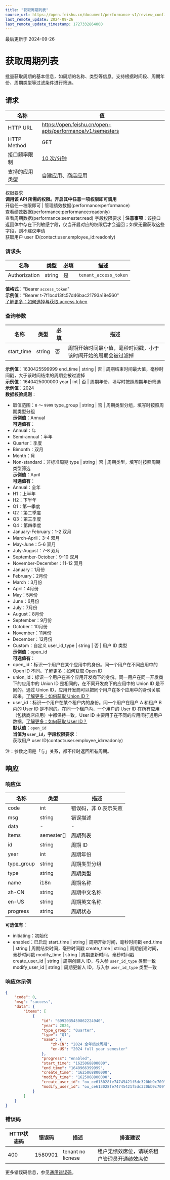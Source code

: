 ```yaml
---
title: "获取周期列表"
source_url: https://open.feishu.cn/document/performance-v1/review_config/semester_activity/semester/list
last_remote_update: 2024-09-26
last_remote_update_timestamp: 1727332864000
---
```

最后更新于 2024-09-26

# 获取周期列表

批量获取周期的基本信息，如周期的名称、类型等信息。支持根据时间段、周期年份、周期类型等过滤条件进行筛选。

## 请求
名称 | 值
---|---
HTTP URL | https://open.feishu.cn/open-apis/performance/v1/semesters
HTTP Method | GET
接口频率限制 | [10 次/分钟](https://open.feishu.cn/document/ukTMukTMukTM/uUzN04SN3QjL1cDN)
支持的应用类型 | 自建应用、商店应用
权限要求  
            **调用该 API 所需的权限。开启其中任意一项权限即可调用**  
            开启任一权限即可 | 管理绩效数据(performance:performance)  
            查看绩效数据(performance:performance:readonly)  
            查看周期数据(performance:semester:read)
字段权限要求 | **注意事项**：该接口返回体中存在下列敏感字段，仅当开启对应的权限后才会返回；如果无需获取这些字段，则不建议申请  
        获取用户 user ID(contact:user.employee_id:readonly)

### 请求头

名称 | 类型 | 必填 | 描述
--- | --- | --- | ---
Authorization | string | 是 | `tenant_access_token`  
**值格式**："Bearer `access_token`"  
**示例值**："Bearer t-7f1bcd13fc57d46bac21793a18e560"  
[了解更多：如何选择与获取 access token](https://open.feishu.cn/document/uAjLw4CM/ugTN1YjL4UTN24CO1UjN/trouble-shooting/how-to-choose-which-type-of-token-to-use)

### 查询参数

名称 | 类型 | 必填 | 描述
--- | --- | --- | ---
start_time | string | 否 | 周期开始时间最小值，毫秒时间戳，小于该时间开始的周期会被过滤掉  
**示例值**：1630425599999
end_time | string | 否 | 周期结束时间最大值，毫秒时间戳，大于该时间结束的周期会被过滤掉  
**示例值**：1640425000000
year | int | 否 | 周期年份，填写时按照周期年份筛选  
**示例值**：2024  
**数据校验规则**：  
- 取值范围：`0` ～ `9999`
type_group | string | 否 | 周期类型分组，填写时按照周期类型分组  
**示例值**：Annual  
**可选值有**：  
- Annual：年  
- Semi-annual：半年  
- Quarter：季度  
- Bimonth：双月  
- Month：月  
- Non-standard：非标准周期
type | string | 否 | 周期类型，填写时按照周期类型筛选  
**示例值**：April  
**可选值有**：  
- Annual：全年  
- H1：上半年  
- H2：下半年  
- Q1：第一季度  
- Q2：第二季度  
- Q3：第三季度  
- Q4：第四季度  
- January-February：1-2 双月  
- March-April：3-4 双月  
- May-June：5-6 双月  
- July-August：7-8 双月  
- September-October：9-10 双月  
- November-December：11-12 双月  
- January：1月份  
- February：2月份  
- March：3月份  
- April：4月份  
- May：5月份  
- June：6月份  
- July：7月份  
- August：8月份  
- September：9月份  
- October：10月份  
- November：11月份  
- December：12月份  
- Custom：自定义
user_id_type | string | 否 | 用户 ID 类型  
**示例值**：open_id  
**可选值有**：  
- open_id：标识一个用户在某个应用中的身份。同一个用户在不同应用中的 Open ID 不同。[了解更多：如何获取 Open ID](https://open.feishu.cn/document/uAjLw4CM/ugTN1YjL4UTN24CO1UjN/trouble-shooting/how-to-obtain-openid)  
- union_id：标识一个用户在某个应用开发商下的身份。同一用户在同一开发商下的应用中的 Union ID 是相同的，在不同开发商下的应用中的 Union ID 是不同的。通过 Union ID，应用开发商可以把同个用户在多个应用中的身份关联起来。[了解更多：如何获取 Union ID？](https://open.feishu.cn/document/uAjLw4CM/ugTN1YjL4UTN24CO1UjN/trouble-shooting/how-to-obtain-union-id)  
- user_id：标识一个用户在某个租户内的身份。同一个用户在租户 A 和租户 B 内的 User ID 是不同的。在同一个租户内，一个用户的 User ID 在所有应用（包括商店应用）中都保持一致。User ID 主要用于在不同的应用间打通用户数据。[了解更多：如何获取 User ID？](https://open.feishu.cn/document/uAjLw4CM/ugTN1YjL4UTN24CO1UjN/trouble-shooting/how-to-obtain-user-id)  
**默认值**：`open_id`  
**当值为 `user_id`，字段权限要求**：  
获取用户 user ID(contact:user.employee_id:readonly)

注：参数之间是「与」关系，都不传时返回所有周期。

## 响应

### 响应体

名称 | 类型 | 描述
--- | --- | ---
code | int | 错误码，非 0 表示失败
msg | string | 错误描述
data | \- | \-
items | semester\[\] | 周期列表
id | string | 周期 ID
year | int | 周期年份
type_group | string | 周期类型分组
type | string | 周期类型
name | i18n | 周期名称
zh-CN | string | 周期中文名称
en-US | string | 周期英文名称
progress | string | 周期状态  
**可选值有**：  
- initiating：初始化  
- enabled：已启动
start_time | string | 周期开始时间，毫秒时间戳
end_time | string | 周期结束时间，毫秒时间戳
create_time | string | 周期创建时间，毫秒时间戳
modify_time | string | 周期更新时间，毫秒时间戳
create_user_id | string | 周期创建人 ID，与入参 `user_id_type` 类型一致
modify_user_id | string | 周期更新人 ID，与入参 `user_id_type` 类型一致

### 响应体示例
```json
{
    "code": 0,
    "msg": "success",
    "data": {
        "items": [
            {
                "id": "6992035450862224940",
                "year": 2024,
                "type_group": "Quarter",
                "type": "Q1",
                "name": {
                    "zh-CN": "2024 全年绩效周期",
                    "en-US": "2024 full year semester"
                },
                "progress": "enabled",
                "start_time": "1625068800000",
                "end_time": "1640966399999",
                "create_time": "1625068800000",
                "modify_time": "1625068800000",
                "create_user_id": "ou_ce613028fe74745421f5dc320bb9c709",
                "modify_user_id": "ou_ce613028fe74745421f5dc320bb9c709"
            }
        ]
    }
}
```

### 错误码

HTTP状态码 | 错误码 | 描述 | 排查建议
--- | --- | --- | ---
400 | 1580901 | tenant no licnese | 租户无绩效席位，请联系租户管理员开通绩效席位

更多错误码信息，参见[通用错误码](https://open.feishu.cn/document/ukTMukTMukTM/ugjM14COyUjL4ITN)。
